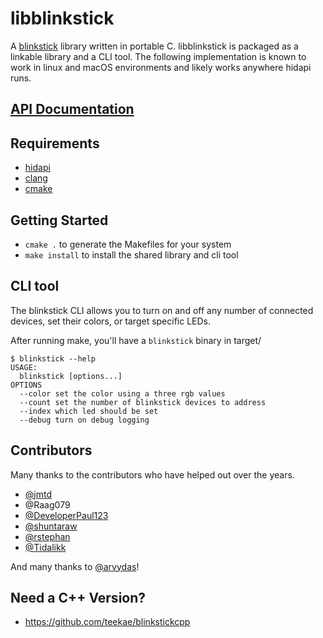 libblinkstick
=============

A [blinkstick](http://www.blinkstick.com/) library written in portable C. libblinkstick is packaged as a linkable library and a CLI tool. The following implementation is known to work in linux and macOS environments and likely works anywhere hidapi runs.

## [API Documentation](http://ebenoist.github.io/libblinkstick/html/libblinkstick_8h.html)

## Requirements

- [hidapi](https://github.com/signal11/hidapi)
- [clang](https://clang.llvm.org/)
- [cmake](https://cmake.org/)

## Getting Started

- `cmake .` to generate the Makefiles for your system
- `make install` to install the shared library and cli tool

## CLI tool

The blinkstick CLI allows you to turn on and off any number of connected devices, set their colors, or target specific LEDs.

After running make, you'll have a `blinkstick` binary in target/

```
$ blinkstick --help
USAGE:
  blinkstick [options...]
OPTIONS
  --color set the color using a three rgb values
  --count set the number of blinkstick devices to address
  --index which led should be set
  --debug turn on debug logging
```

## Contributors

Many thanks to the contributors who have helped out over the years.

* [@jmtd](https://github.com/jmtd)
* @Raag079
* [@DeveloperPaul123](https://github.com/DeveloperPaul123)
* [@shuntaraw](https://github.com/shuntaraw)
* [@rstephan](https://github.com/rstephan)
* [@Tidalikk](https://github.com/Tidalikk)

And many thanks to [@arvydas](https://github.com/arvydas)!

## Need a C++ Version?

* https://github.com/teekae/blinkstickcpp

